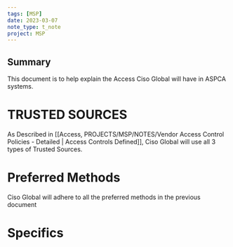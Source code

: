 ```yaml
---
tags: [MSP]
date: 2023-03-07
note_type: t_note
project: MSP
---
```


## Summary
This document is to help explain the Access Ciso Global will have in ASPCA systems.

# TRUSTED SOURCES
As Described in [[Access, PROJECTS/MSP/NOTES/Vendor Access Control Policies - Detailed | Access Controls Defined]], Ciso Global will use all 3 types of Trusted Sources.

# Preferred Methods
Ciso Global will adhere to all the preferred methods in the previous document

# Specifics
